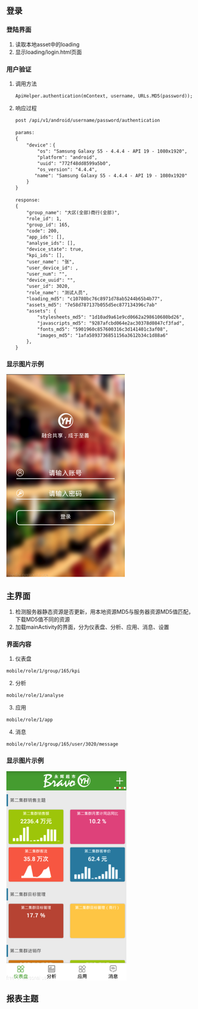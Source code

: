 ## 登录

### 登陆界面

1. 读取本地asset中的loading
2. 显示loading/login.html页面

### 用户验证


1. 调用方法
	
	```
	ApiHelper.authentication(mContext, username, URLs.MD5(password));
	```

1. 响应过程
	
	```
	post /api/v1/android/username/password/authentication
	
	params: 
	{
		"device"：{
		    "os": "Samsung Galaxy S5 - 4.4.4 - API 19 - 1080x1920",
		    "platform": "android",
		    "uuid": "772f48dd8599a5b0",
		    "os_version": "4.4.4",
		   "name": "Samsung Galaxy S5 - 4.4.4 - API 19 - 1080x1920"
		}
	}
	
	response:
	{
	    "group_name": "大区(全部)商行(全部)",
	    "role_id": 1,
	    "group_id": 165,
	    "code": 200,
	    "app_ids": [],
	    "analyse_ids": [],
	    "device_state": true,
	    "kpi_ids": [],
	    "user_name": "张",
	    "user_device_id": ,
	    "user_num": "",
	    "device_uuid": "",
	    "user_id": 3020,
	    "role_name": "测试人员",
	    "loading_md5": "c10780bc76c8971d78ab5244b65b4b77",
	    "assets_md5": "7e58d787137b055d5ec877134396c7ab"
	    "assets": {
	        "stylesheets_md5": "1d10ad9a61e9cd0662a298610680bd26",
	        "javascripts_md5": "9287afcbd064e2ac30378d0847cf3fad",
	        "fonts_md5": "5901960c857600316c3d141401c3af08",
	        "images_md5": "1afa5893736851156a3612b34c1d88a6"
	    },
	}
	```
	
	
### 显示图片示例

![登录界面](yh_android/images/1.png)



## 主界面
1. 检测服务器静态资源是否更新，用本地资源MD5与服务器资源MD5值匹配，下载MD5值不同的资源
2. 加载mainActivity的界面，分为仪表盘、分析、应用、消息、设置

### 界面内容

1. 仪表盘
```
mobile/role/1/group/165/kpi
```
2. 分析
```
mobile/role/1/analyse
```
3. 应用
```
mobile/role/1/app
```
4. 消息
```
mobile/role/1/group/165/user/3020/message
```

### 显示图片示例

![登录界面](yh_android/images/2.png)


## 报表主题